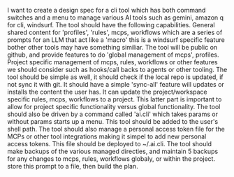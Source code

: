 I want to create a design spec for a cli tool which has both command switches and a menu to manage various AI tools such as gemini, amazon q for cli, windsurf. The tool should have the following capabilities. General shared content for 'profiles', 'rules', mcps, workflows which are a series of prompts for an LLM that act like a 'macro' this is a windsurf specific feature bother other tools may have something similiar. The tool will be public on github, and provide features to do 'global management of mcps', profiles. Project specific management of mcps, rules, workflows or other features we should consider such as hooks/call backs to agents or other tooling. The tool should be simple as well, it should check if the local repo is updated, if not sync it with git. It should have a simple 'sync-all' feature will updates or installs the content the user has. It can update the project/workspace specific rules, mcps, workflows to a project. This latter part is important to allow for project specific functionality versus global functionality. The tool should also be driven by a command called 'ai.cli' which takes params or without params starts up a menu. This tool should be added to the user's shell path. The tool should also manage a personal access token file for the MCPs or other tool integrations making it simpel to add new personal access tokens. This file should be deployed to ~/.ai.cli. The tool should make backups of the various managed directies, and maintain 5 backups for any changes to mcps, rules, workflows globaly, or within the project. store this prompt to a file, then build the plan.